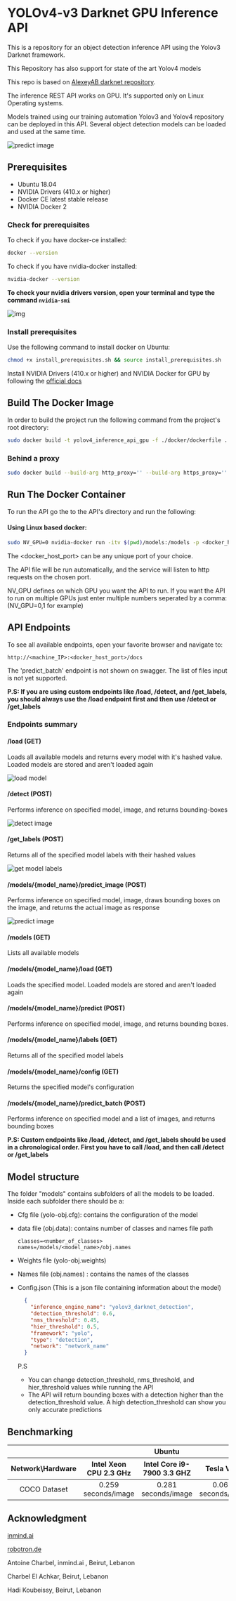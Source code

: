 # YOLOv4-v3 Darknet GPU Inference API

This is a repository for an object detection inference API using the Yolov3 Darknet framework.

This Repository has also support for state of the art Yolov4 models 

This repo is based on [AlexeyAB darknet repository](https://github.com/AlexeyAB/darknet).

The inference REST API works on GPU. It's supported only on Linux Operating systems.

Models trained using our training automation Yolov3 and Yolov4  repository can be deployed in this API. Several object detection models can be loaded and used at the same time.

![predict image](./docs/4.gif)

## Prerequisites

- Ubuntu 18.04
- NVIDIA Drivers (410.x or higher)
- Docker CE latest stable release
- NVIDIA Docker 2

### Check for prerequisites

To check if you have docker-ce installed:

```sh
docker --version
```

To check if you have nvidia-docker installed:

```sh
nvidia-docker --version
```

**To check your nvidia drivers version, open your terminal and type the command `nvidia-smi`**

![img](./docs/nvidia-smi.gif)

### Install prerequisites

Use the following command to install docker on Ubuntu:

```sh
chmod +x install_prerequisites.sh && source install_prerequisites.sh
```

Install NVIDIA Drivers (410.x or higher) and NVIDIA Docker for GPU by following the [official docs](https://github.com/nvidia/nvidia-docker/wiki/Installation-(version-2.0))

## Build The Docker Image

In order to build the project run the following command from the project's root directory:

```sh
sudo docker build -t yolov4_inference_api_gpu -f ./docker/dockerfile .
```
### Behind a proxy

```sh
sudo docker build --build-arg http_proxy='' --build-arg https_proxy='' -t yolov4_inference_api_gpu -f ./docker/dockerfile .
```

## Run The Docker Container

To run the API go the to the API's directory and run the following:

#### Using Linux based docker:

```sh
sudo NV_GPU=0 nvidia-docker run -itv $(pwd)/models:/models -p <docker_host_port>:1234 yolov4_inference_api_gpu
```
The <docker_host_port> can be any unique port of your choice.

The API file will be run automatically, and the service will listen to http requests on the chosen port.

NV_GPU defines on which GPU you want the API to run. If you want the API to run on multiple GPUs just enter multiple numbers seperated by a comma: (NV_GPU=0,1 for example)

## API Endpoints

To see all available endpoints, open your favorite browser and navigate to:

```
http://<machine_IP>:<docker_host_port>/docs
```

The 'predict_batch' endpoint is not shown on swagger. The list of files input is not yet supported.

**P.S: If you are using custom endpoints like /load, /detect, and /get_labels, you should always use the /load endpoint first and then use /detect or /get_labels**

### Endpoints summary

#### /load (GET)

Loads all available models and returns every model with it's hashed value. Loaded models are stored and aren't loaded again

![load model](./docs/1.gif)

#### /detect (POST)

Performs inference on specified model, image, and returns bounding-boxes

![detect image](./docs/3.gif)

#### /get_labels (POST)

Returns all of the specified model labels with their hashed values

![get model labels](./docs/2.gif)

#### /models/{model_name}/predict_image (POST)

Performs inference on specified model, image, draws bounding boxes on the image, and returns the actual image as response

![predict image](./docs/4.gif)

#### /models (GET)

Lists all available models

#### /models/{model_name}/load (GET)

Loads the specified model. Loaded models are stored and aren't loaded again

#### /models/{model_name}/predict (POST)

Performs inference on specified model, image, and returns bounding boxes.

#### /models/{model_name}/labels (GET)

Returns all of the specified model labels

#### /models/{model_name}/config (GET)

Returns the specified model's configuration

#### /models/{model_name}/predict_batch (POST)

Performs inference on specified model and a list of images, and returns bounding boxes

**P.S: Custom endpoints like /load, /detect, and /get_labels should be used in a chronological order. First you have to call /load, and then call /detect or /get_labels**

## Model structure

The folder "models" contains subfolders of all the models to be loaded.
Inside each subfolder there should be a:

- Cfg file (yolo-obj.cfg): contains the configuration of the model

- data file (obj.data): contains number of classes and names file path

  ```
  classes=<number_of_classes>
  names=/models/<model_name>/obj.names
  ```

- Weights file (yolo-obj.weights)

- Names file  (obj.names) : contains the names of the classes

- Config.json (This is a json file containing information about the model)

  ```json
    {
      "inference_engine_name": "yolov3_darknet_detection",
      "detection_threshold": 0.6,
      "nms_threshold": 0.45,
      "hier_threshold": 0.5,
      "framework": "yolo",
      "type": "detection",
      "network": "network_name"
    }
  ```
  P.S

  - You can change detection_threshold, nms_threshold, and hier_threshold values while running the API
  - The API will return bounding boxes with a detection higher than the detection_threshold value. A high detection_threshold can show you only accurate predictions

## Benchmarking

<table>
    <thead align="center">
        <tr>
            <th></th>
            <th colspan=3>Ubuntu</th>
        </tr>
    </thead>
    <thead align="center">
        <tr>
            <th>Network\Hardware</th>
            <th>Intel Xeon CPU 2.3 GHz</th>
            <th>Intel Core i9-7900 3.3 GHZ</th>
            <th>Tesla V100</th>
        </tr>
    </thead>
    <tbody align="center">
        <tr>
            <td>COCO Dataset</td>
            <td>0.259 seconds/image</td>
            <td>0.281 seconds/image</td>
            <td>0.0691 seconds/image</td>
        </tr>
    </tbody>
</table>

## Acknowledgment

[inmind.ai](https://inmind.ai)

[robotron.de](https://robotron.de)

Antoine Charbel, inmind.ai , Beirut, Lebanon

Charbel El Achkar, Beirut, Lebanon

Hadi Koubeissy, Beirut, Lebanon 
